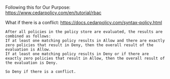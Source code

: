 Following this for Our Purpose:
        https://www.cedarpolicy.com/en/tutorial/rbac
    
What if there is a conflict: 
   https://docs.cedarpolicy.com/syntax-policy.html

    After all policies in the policy store are evaluated, the results are combined as follows:
    If at least one matching policy results in Allow and there are exactly zero policies that result in Deny, then the overall result of the evaluation is Allow.
    If at least one matching policy results in Deny or if there are exactly zero policies that result in Allow, then the overall result of the evaluation is Deny.

    So Deny if there is a conflict.

